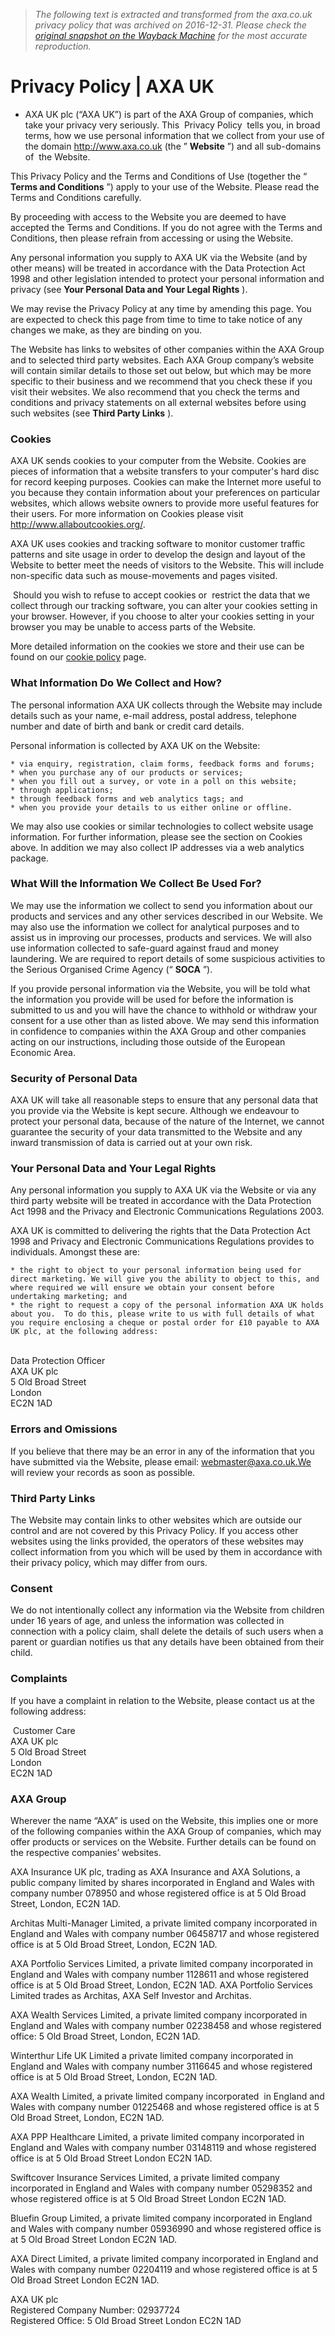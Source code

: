 > *The following text is extracted and transformed from the axa.co.uk privacy policy that was archived on 2016-12-31. Please check the [original snapshot on the Wayback Machine](https://web.archive.org/web/20161231032032id_/http%3A//www.axa.co.uk/privacy-policy) for the most accurate reproduction.*

# Privacy Policy | AXA UK

  * AXA UK plc (“AXA UK”) is part of the AXA Group of companies, which take your privacy very seriously. This  Privacy Policy  tells you, in broad terms, how we use personal information that we collect from your use of the domain http://www.axa.co.uk (the ” **Website** ”) and all sub-domains of  the Website.

This Privacy Policy and the Terms and Conditions of Use (together the “ **Terms and Conditions** ”) apply to your use of the Website. Please read the Terms and Conditions carefully.

By proceeding with access to the Website you are deemed to have accepted the Terms and Conditions. If you do not agree with the Terms and Conditions, then please refrain from accessing or using the Website. 

Any personal information you supply to AXA UK via the Website (and by other means) will be treated in accordance with the Data Protection Act 1998 and other legislation intended to protect your personal information and privacy (see **Your Personal Data and Your Legal Rights** ).

We may revise the Privacy Policy at any time by amending this page. You are expected to check this page from time to time to take notice of any changes we make, as they are binding on you. 

The Website has links to websites of other companies within the AXA Group and to selected third party websites. Each AXA Group company’s website will contain similar details to those set out below, but which may be more specific to their business and we recommend that you check these if you visit their websites. We also recommend that you check the terms and conditions and privacy statements on all external websites before using such websites (see **Third Party Links** ).

### Cookies

AXA UK sends cookies to your computer from the Website. Cookies are pieces of information that a website transfers to your computer's hard disc for record keeping purposes. Cookies can make the Internet more useful to you because they contain information about your preferences on particular websites, which allows website owners to provide more useful features for their users. For more information on Cookies please visit <http://www.allaboutcookies.org/>. 

AXA UK uses cookies and tracking software to monitor customer traffic patterns and site usage in order to develop the design and layout of the Website to better meet the needs of visitors to the Website. This will include non-specific data such as mouse-movements and pages visited.

 Should you wish to refuse to accept cookies or  restrict the data that we collect through our tracking software, you can alter your cookies setting in your browser. However, if you choose to alter your cookies setting in your browser you may be unable to access parts of the Website.

More detailed information on the cookies we store and their use can be found on our [cookie policy](https://web.archive.org/Cookie-Information/AXA-UK-cookie-policy/ "cookie policy") page.

### What Information Do We Collect and How?

The personal information AXA UK collects through the Website may include details such as your name, e-mail address, postal address, telephone number and date of birth and bank or credit card details. 

Personal information is collected by AXA UK on the Website:

    * via enquiry, registration, claim forms, feedback forms and forums;
    * when you purchase any of our products or services;
    * when you fill out a survey, or vote in a poll on this website;
    * through applications;
    * through feedback forms and web analytics tags; and
    * when you provide your details to us either online or offline.

We may also use cookies or similar technologies to collect website usage information. For further information, please see the section on Cookies above. In addition we may also collect IP addresses via a web analytics package.

### What Will the Information We Collect Be Used For?

We may use the information we collect to send you information about our products and services and any other services described in our Website. We may also use the information we collect for analytical purposes and to assist us in improving our processes, products and services. We will also use information collected to safe-guard against fraud and money laundering. We are required to report details of some suspicious activities to the Serious Organised Crime Agency (“ **SOCA** ”).

If you provide personal information via the Website, you will be told what the information you provide will be used for before the information is submitted to us and you will have the chance to withhold or withdraw your consent for a use other than as listed above. We may send this information in confidence to companies within the AXA Group and other companies acting on our instructions, including those outside of the European Economic Area.

### Security of Personal Data

AXA UK will take all reasonable steps to ensure that any personal data that you provide via the Website is kept secure. Although we endeavour to protect your personal data, because of the nature of the Internet, we cannot guarantee the security of your data transmitted to the Website and any inward transmission of data is carried out at your own risk.

### Your Personal Data and Your Legal Rights

Any personal information you supply to AXA UK via the Website or via any third party website will be treated in accordance with the Data Protection Act 1998 and the Privacy and Electronic Communications Regulations 2003.

AXA UK is committed to delivering the rights that the Data Protection Act 1998 and Privacy and Electronic Communications Regulations provides to individuals. Amongst these are:

    * the right to object to your personal information being used for direct marketing. We will give you the ability to object to this, and where required we will ensure we obtain your consent before undertaking marketing; and
    * the right to request a copy of the personal information AXA UK holds about you.  To do this, please write to us with full details of what you require enclosing a cheque or postal order for £10 payable to AXA UK plc, at the following address:

   
Data Protection Officer  
AXA UK plc  
5 Old Broad Street  
London  
EC2N 1AD

### Errors and Omissions

If you believe that there may be an error in any of the information that you have submitted via the Website, please email: webmaster@axa.co.uk.We will review your records as soon as possible.

### Third Party Links

The Website may contain links to other websites which are outside our control and are not covered by this Privacy Policy. If you access other websites using the links provided, the operators of these websites may collect information from you which will be used by them in accordance with their privacy policy, which may differ from ours.

### Consent

We do not intentionally collect any information via the Website from children under 16 years of age, and unless the information was collected in connection with a policy claim, shall delete the details of such users when a parent or guardian notifies us that any details have been obtained from their child.

### Complaints

If you have a complaint in relation to the Website, please contact us at the following address:

 Customer Care  
AXA UK plc  
5 Old Broad Street  
London  
EC2N 1AD

### AXA Group

Wherever the name “AXA” is used on the Website, this implies one or more of the following companies within the AXA Group of companies, which may offer products or services on the Website. Further details can be found on the respective companies’ websites.

AXA Insurance UK plc, trading as AXA Insurance and AXA Solutions, a public company limited by shares incorporated in England and Wales with company number 078950 and whose registered office is at 5 Old Broad Street, London, EC2N 1AD.

Architas Multi-Manager Limited, a private limited company incorporated in England and Wales with company number 06458717 and whose registered office is at 5 Old Broad Street, London, EC2N 1AD.

AXA Portfolio Services Limited, a private limited company incorporated in England and Wales with company number 1128611 and whose registered office is at 5 Old Broad Street, London, EC2N 1AD. AXA Portfolio Services Limited trades as Architas, AXA Self Investor and Architas.

AXA Wealth Services Limited, a private limited company incorporated in England and Wales with company number 02238458 and whose registered office: 5 Old Broad Street, London, EC2N 1AD.

Winterthur Life UK Limited a private limited company incorporated in England and Wales with company number 3116645 and whose registered office is at 5 Old Broad Street, London, EC2N 1AD.

AXA Wealth Limited, a private limited company incorporated  in England and Wales with company number 01225468 and whose registered office is at 5 Old Broad Street, London, EC2N 1AD. 

AXA PPP Healthcare Limited, a private limited company incorporated in England and Wales with company number 03148119 and whose registered office is at 5 Old Broad Street London EC2N 1AD.

Swiftcover Insurance Services Limited, a private limited company incorporated in England and Wales with company number 05298352 and whose registered office is at 5 Old Broad Street London EC2N 1AD.

Bluefin Group Limited, a private limited company incorporated in England and Wales with company number 05936990 and whose registered office is at 5 Old Broad Street London EC2N 1AD.

AXA Direct Limited, a private limited company incorporated in England and Wales with company number 02204119 and whose registered office is at 5 Old Broad Street London EC2N 1AD.

AXA UK plc  
Registered Company Number: 02937724  
Registered Office: 5 Old Broad Street London EC2N 1AD



